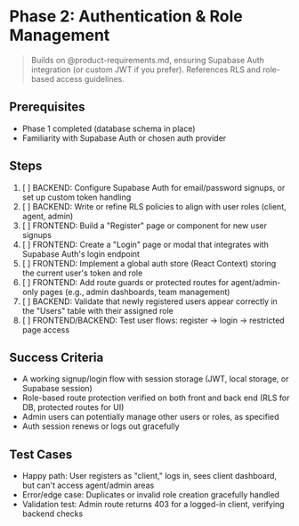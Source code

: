 # Phase 2: Authentication & Role Management

> Builds on @product-requirements.md, ensuring Supabase Auth integration (or custom JWT if you prefer). References RLS and role-based access guidelines.

## Prerequisites
- Phase 1 completed (database schema in place)
- Familiarity with Supabase Auth or chosen auth provider

## Steps
1. [ ] BACKEND: Configure Supabase Auth for email/password signups, or set up custom token handling  
2. [ ] BACKEND: Write or refine RLS policies to align with user roles (client, agent, admin)  
3. [ ] FRONTEND: Build a "Register" page or component for new user signups 
4. [ ] FRONTEND: Create a "Login" page or modal that integrates with Supabase Auth's login endpoint  
5. [ ] FRONTEND: Implement a global auth store (React Context) storing the current user's token and role  
6. [ ] FRONTEND: Add route guards or protected routes for agent/admin-only pages (e.g., admin dashboards, team management)  
7. [ ] BACKEND: Validate that newly registered users appear correctly in the "Users" table with their assigned role  
8. [ ] FRONTEND/BACKEND: Test user flows: register -> login -> restricted page access

## Success Criteria
- A working signup/login flow with session storage (JWT, local storage, or Supabase session)  
- Role-based route protection verified on both front and back end (RLS for DB, protected routes for UI)  
- Admin users can potentially manage other users or roles, as specified  
- Auth session renews or logs out gracefully

## Test Cases
- Happy path: User registers as "client," logs in, sees client dashboard, but can't access agent/admin areas  
- Error/edge case: Duplicates or invalid role creation gracefully handled  
- Validation test: Admin route returns 403 for a logged-in client, verifying backend checks 